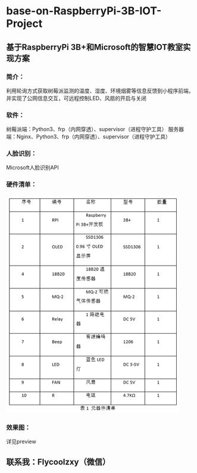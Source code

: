 # base-on-RaspberryPi-3B-IOT-Project

## 基于RaspberryPi 3B+和Microsoft的智慧IOT教室实现方案

### 简介：
利用轮询方式获取树莓派监测的温度、湿度、环境烟雾等信息反馈到小程序前端，并实现了公网信息交互，可远程控制LED、风扇的开启与关闭

### 软件：
树莓派端：Python3、frp（内网穿透）、supervisor（进程守护工具）
服务器端：Nginx、Python3、frp（内网穿透）、supervisor（进程守护工具）

### 人脸识别：
Microsoft人脸识别API

### 硬件清单：
![清单](./preview/hardware_list.png)

### 效果图：
详见preview

## 联系我：Flycoolzxy（微信）
